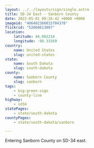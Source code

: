 ```yaml
---
layout: ../../layouts/sign/single.astro
title: SD-34 East - Sanborn County
date: 2022-05-01 09:26:42 +0000 +0000
imageid: "406402366833704378"
flickrid: "52068613807"
location:
    latitude: 44.062214
    longitude: -98.33169
country:
    name: United States
    slug: united-states
state:
    name: South Dakota
    slug: south-dakota
county:
    name: Sanborn County
    slug: sanborn
tags:
    - big-green-sign
    - county-line
highway:
    - sd34
statePages:
    - state/south-dakota
countyPages:
    - state/south-dakota/sanborn

---
```

Entering Sanborn County on SD-34 east.